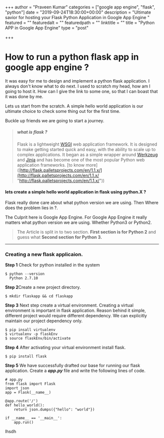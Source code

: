 +++
author = "Praveen Kumar"
categories = ["google app engine", "flask", "python"]
date = "2019-09-24T18:30:00+00:00"
description = "Ultimate savior for hosting your Flask Python Application in Google App Engine "
featured = ""
featuredalt = ""
featuredpath = ""
linktitle = ""
title = "Python APP in Google App Engine"
type = "post"

+++
# **How to run a python flask app in google app engine ?**

It was easy for me to design and implement a python flask application. I always don't know what to do next. I used to scratch my head, how am I going to host it. How can I give the link to some one, so that I can boast that it was done by me.

Lets us start from the scratch. A simple hello world application is our ultimate choice to check some thing out for the first time.

Buckle up friends we are going to start a journey.

> ##### what is flask ?
>
> Flask is a lightweight [WSGI](https://wsgi.readthedocs.io/) web application framework. It is designed to make getting started quick and easy, with the ability to scale up to complex applications. It began as a simple wrapper around [Werkzeug](https://palletsprojects.com/p/werkzeug) and [Jinja](https://palletsprojects.com/p/jinja) and has become one of the most popular Python web application frameworks. \[to know more\]([http://flask.palletsprojects.com/en/1.1.x/](http://flask.palletsprojects.com/en/1.1.x/ "http://flask.palletsprojects.com/en/1.1.x/"))

#### lets create a simple hello world application in **flask using  python.X** ?

Flask really done care about what python version we are using. Then Where does the problem lies in ?.

The Culprit here is Google App Engine. For Google App Engine it really matters what python version we are using. Whether Python3 or Python2.

> The Article is split in to two section. **First section is for Python 2** and guess what **Second section for Python 3.**

***

### Creating a new flask applicaion.

**Step 1** Check for python installed in the system

    $ python --version
      Python 2.7.10 

**Step 2**Create a new project directory.

    $ mkdir flaskapp && cd flaskapp

**Step 3** Next step create a virtual environment. Creating a virtual environment is important in flask application. Reason behind it simple, different project would require different dependency. We can explicitly maintain our project dependency only.

    $ pip insall virtualenv
    $ virtualenv -p flaskEnv
    $ source flaskEnv/bin/activate

**Step 4** After activating your virtual environment install flask.

    $ pip install flask

**Step 5** We have successfully drafted our base for running our flask application. Create a **_app.py_** file and write the following lines of code.

    # app.py
    from flask import Flask
    import json
    app = Flask(__name__)
    
    @app.route('/')
    def hello_world():
        return json.dumps({"hello": "world"})
    
    if __name__ == '__main__':
        app.run()

lhsdh